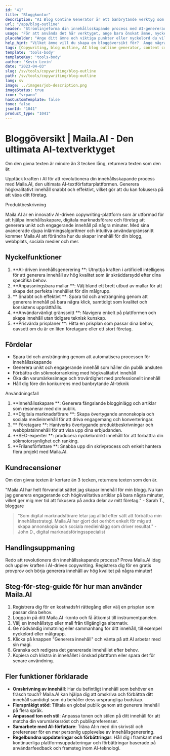 ```yaml
---
id: "41"
title: "Bloggkontor"
description: "AI Blog Contine Generator är ett banbrytande verktyg som utnyttjar konstgjord intelligens för att skapa välstrukturerade och organiserade bloggkonturer.  Detta kraftfulla verktyg hjälper dig att spara tid och ansträngning genom att generera tydliga konturer baserat på ditt valda ämne eller nyckelord, vilket gör det lättare att planera och utveckla engagerande blogginnehåll."
url: "/app/blog-outline"
header: "Strömlinjeforma din innehållsskapande process med AI-genererade bloggkonturer."
usage: "För att använda det här verktyget, ange bara önskat ämne, nyckelord eller nyckelpunkter.  Denna AI-drivna generator skapar sedan en omfattande och välstrukturerad bloggkontor baserad på dina inlägg."
placeholder: "Ange ditt ämne och viktiga punkter eller nyckelord du vill inkludera i dispositionen, till exempel: \ n \ n Ämne: Fördelarna med yoga \ n \ n nyckelpunkter: \ n \ n1.  Förbättrar flexibilitet \ n2.  Förbättrar mentalt fokus \ n3.  Minskar stress \ n Nyckelord: yoga, flexibilitet, mental fokus, stressminskning"
help_hint: "Vilket ämne vill du skapa en bloggöversikt för?  Ange några nyckelord eller nyckelpunkter relaterade till ämnet och vår AI kommer att generera en välstrukturerad bloggöversikt baserad på dina inlägg.  Det rekommenderas att lista de viktigaste punkterna du vill täcka i blogginlägget."
tags: [Copywriting, blog outline, AI blog outline generator, content creation]
template: 'tools-body'
templateKey: 'tools-body'
author: 'Kevin Levin'
date: "2023-04-03"
slug: /sv/tools/copywriting/blog-outline
path: /sv/tools/copywriting/blog-outline
lang: sv
image: ../images/job-description.png
imageStatus: true
icon: "vrpano"
hasCustomTemplate: false
tone: false
jsonId: "1041"
product_type: "1041"
---
```

# Bloggöversikt | Maila.AI - Den ultimata AI-textverktyget

Om den givna texten är mindre än 3 tecken lång, returnera texten som den är.

Upptäck kraften i AI för att revolutionera din innehållsskapande process med Maila.AI, den ultimata AI-textförfattarplattformen. Generera högkvalitativt innehåll snabbt och effektivt, vilket gör att du kan fokusera på att växa ditt företag.

Produktbeskrivning

Maila.AI är en innovativ AI-driven copywriting-plattform som är utformad för att hjälpa innehållsskapare, digitala marknadsförare och företag att generera unikt och engagerande innehåll på några minuter.  Med sina avancerade djupa inlärningsalgoritmer och intuitiva användargränssnitt kommer Maila.AI att förändra hur du skapar innehåll för din blogg, webbplats, sociala medier och mer.

## Nyckelfunktioner

1. **AI-driven innehållsgenerering **: Utnyttja kraften i artificiell intelligens för att generera innehåll av hög kvalitet som är skräddarsydd efter dina specifika behov.
 2. **Anpassningsbara mallar **: Välj bland ett brett utbud av mallar för att skapa det perfekta innehållet för din målgrupp.
 3. ** Snabbt och effektivt **: Spara tid och ansträngning genom att generera innehåll på bara några klick, samtidigt som kvalitet och konsistens upprätthålls.
 4. **Användarvänligt gränssnitt **: Navigera enkelt på plattformen och skapa innehåll utan tidigare teknisk kunskap.
 5. **Prisvärda prisplaner **: Hitta en prisplan som passar dina behov, oavsett om du är en liten företagare eller ett stort företag.

## Fördelar

- Spara tid och ansträngning genom att automatisera processen för innehållsskapande
 - Generera unikt och engagerande innehåll som håller din publik ansluten
 - Förbättra din sökmotorrankning med högkvalitativt innehåll
 - Öka din varumärkesimage och trovärdighet med professionellt innehåll
 - Håll dig före din konkurrens med banbrytande AI-teknik

Användningsfall

1. **Innehållsskapare **: Generera fängslande blogginlägg och artiklar som resonerar med din publik.
 2. **Digitala marknadsförare **: Skapa övertygande annonskopia och sociala medieinnehåll för att driva engagemang och konverteringar.
 3. ** Företagare **: Hantverks övertygande produktbeskrivningar och webbplatsinnehåll för att visa upp dina erbjudanden.
 4. **SEO-experter **: producera nyckelordrikt innehåll för att förbättra din sökmotorsynlighet och ranking.
 5. **Frilansförfattare **: Snabba upp din skrivprocess och enkelt hantera flera projekt med Maila.AI.

## Kundrecensioner

Om den givna texten är kortare än 3 tecken, returnera texten som den är.

"Maila.AI har helt förvandlat sättet jag skapar innehåll för min blogg. Nu kan jag generera engagerande och högkvalitativa artiklar på bara några minuter, vilket ger mig mer tid att fokusera på andra delar av mitt företag." - Sarah T., bloggare

> "Som digital marknadsförare letar jag alltid efter sätt att förbättra min innehållsstrategi. Maila.AI har gjort det oerhört enkelt för mig att skapa annonskopia och sociala medieinlägg som driver resultat."  - John D., digital marknadsföringsspecialist

## Handlingsuppmaning

Redo att revolutionera din innehållsskapande process?  Prova Maila.AI idag och upplev kraften i AI-driven copywriting.  Registrera dig för en gratis provprov och börja generera innehåll av hög kvalitet på några minuter!

## Steg-för-steg-guide för hur man använder Maila.AI

1. Registrera dig för en kostnadsfri rättegång eller välj en prisplan som passar dina behov.
 2. Logga in på ditt Maila.AI -konto och få åtkomst till instrumentpanelen.
 3. Välj en innehållstyp eller mall från tillgängliga alternativ.
 4. Ge nödvändig inmatning eller sammanhang för ditt innehåll, till exempel nyckelord eller målgrupp.
 5. Klicka på knappen "Generera innehåll" och vänta på att AI arbetar med sin magi.
 6. Granska och redigera det genererade innehållet efter behov.
 7. Kopiera och klistra in innehållet i önskad plattform eller spara det för senare användning.

## Fler funktioner förklarade

- **Omskrivning av innehåll**: Har du befintligt innehåll som behöver en fräsch touch? Maila.AI kan hjälpa dig att omskriva och förbättra ditt innehåll samtidigt som du behåller dess ursprungliga budskap.
- **Flerspråkigt stöd**: Tilltala en global publik genom att generera innehåll på flera språk.
- **Anpassad ton och stil**: Anpassa tonen och stilen på ditt innehåll för att matcha din varumärkesröst och publikpreferenser.
- **Samarbete med AI-författare**: Träna AI:n med din skrivstil och preferenser för en mer personlig upplevelse av innehållsgenerering.
- **Regelbundna uppdateringar och förbättringar**: Håll dig i framkant med kontinuerliga plattformsuppdateringar och förbättringar baserade på användarfeedback och framsteg inom AI-teknologi.
